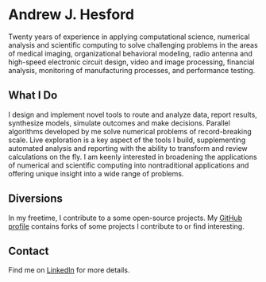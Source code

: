 # Andrew J. Hesford

Twenty years of experience in applying computational science, numerical
analysis and scientific computing to solve challenging problems in the areas of
medical imaging, organizational behavioral modeling, radio antenna and
high-speed electronic circuit design, video and image processing, financial
analysis, monitoring of manufacturing processes, and performance testing.

## What I Do

I design and implement novel tools to route and analyze data, report results,
synthesize models, simulate outcomes and make decisions. Parallel algorithms
developed by me solve numerical problems of record-breaking scale. Live
exploration is a key aspect of the tools I build, supplementing automated
analysis and reporting with the ability to transform and review calculations on
the fly. I am keenly interested in broadening the applications of numerical and
scientific computing into nontraditional applications and offering unique
insight into a wide range of problems.

## Diversions

In my freetime, I contribute to a some open-source projects. My
[GitHub profile](https://github.com/ahesford) contains forks of some projects I
contribute to or find interesting.

## Contact

Find me on [LinkedIn](https://www.linkedin.com/in/ajhesford/) for more details.
